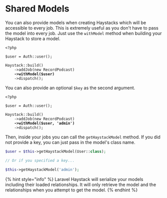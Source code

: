 # Shared Models

You can also provide models when creating Haystacks which will be accessible to every job. This is extremely useful as you don't have to pass the model into every job. Just use the `withModel` method when building your Haystack to store a model.&#x20;

<pre class="language-php"><code class="lang-php">&#x3C;?php

$user = Auth::user();

Haystack::build()
    ->addJob(new RecordPodcast)
<strong>    ->withModel($user)
</strong>    ->dispatch();</code></pre>

You can also provide an optional `$key` as the second argument.&#x20;

<pre class="language-php"><code class="lang-php">&#x3C;?php

$user = Auth::user();

Haystack::build()
    ->addJob(new RecordPodcast)
<strong>    ->withModel($user, 'admin')
</strong>    ->dispatch();</code></pre>

Then, inside your jobs you can call the `getHaystackModel` method. If you did not provide a key, you can just pass in the model's class name.

```php
$user = $this->getHaystackModel(User::class);

// Or if you specified a key...

$this->getHaystackModel('admin');
```

{% hint style="info" %}
Laravel Haystack will serialize your models including their loaded relationships. It will only retrieve the model and the relationships when you attempt to get the model.
{% endhint %}
